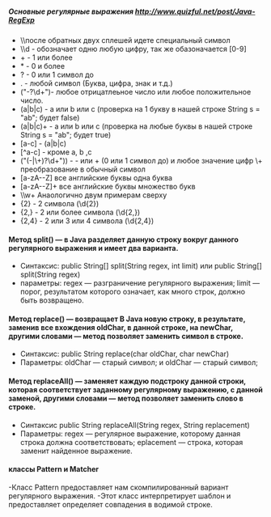 ##### Основные регулярные выражения http://www.quizful.net/post/Java-RegExp
- \\\после обратных двух сплешей идете специальный символ
- \\\d - обозначает одню любую цифру, так же обазоначается  [0-9]
- \+ - 1 или более
- \* - 0 и более
- ? - 0 или 1 символ до
- . - любой символ (Буква, цифра, знак и т.д.)
- ("-?\\d+")- любое отрицатлеьное число или любое положительное число.
- (a|b|c)  -  a или b или c (проверка на 1 букву в нашей строке String s = "ab"; будет false)
- (a|b|c)+  -  a или b или c (проверка на любые буквы в нашей строке String s = "ab"; будет true)
- [a-c] - (a|b|c)
- [^a-c] - кроме a, b ,c
- ("(-|\\+)?\\d+")) -  - или + (0 или 1 символ до) и любое значение цифр \\+ преобразование в обычный символ
- [a-zA--Z]   все английские буквы одна буква
- [a-zA--Z]+  все английские буквы множество букв
- \\\w+ Анаологично двум примерам сверху 
- {2} - 2 символа (\\d{2})
- {2,} - 2 или более символа (\\d{2,})
- {2,4} - 2 или 3 или 4 символа (\\d{2,4})

#### Метод split() — в Java разделяет данную строку вокруг данного регулярного выражения и имеет два варианта.
- Синтаксис: public String[] split(String regex, int limit) или   public String[] split(String regex)
- параметры: regex — разграничение регулярного выражения; limit — порог, результатом которого означает, как много строк, должно быть возвращено.

#### Метод replace() — возвращает В Java новую строку, в результате, заменив все вхождения oldChar, в данной строке, на newChar, другими словами — метод позволяет заменить символ в строке.
- Синтаксис: public String replace(char oldChar, char newChar)
- Параметры: oldChar — старый символ; и oldChar — старый символ;

#### Метод replaceAll() — заменяет каждую подстроку данной строки, которая соответствует заданному регулярному выражению, с данной заменой, другими словами — метод позволяет заменить слово в строке.
- Синтаксис public String replaceAll(String regex, String replacement)
- Параметры: regex — регулярное выражение, которому данная строка должна соответствовать; eplacement — строка, которая заменит найденное выражение.

#### классы Pattern и Matcher
-Класс Pattern предоставляет нам скомпилированный вариант регулярного выражения.
-Этот класс интерпретирует шаблон и предоставляет определяет совпадения в водимой строке. 
